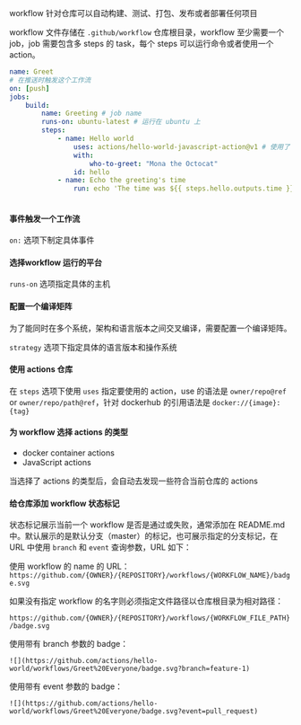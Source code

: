 workflow 针对仓库可以自动构建、测试、打包、发布或者部署任何项目

workflow 文件存储在 `.github/workflow` 仓库根目录，workflow 至少需要一个 job，job 需要包含多 steps 的 task，每个 steps 可以运行命令或者使用一个 action。

```yaml
name: Greet
# 在推送时触发这个工作流
on: [push] 
jobs:
	build:
		name: Greeting # job name
		runs-on: ubuntu-latest # 运行在 ubuntu 上
		steps:
			- name: Hello world
				uses: actions/hello-world-javascript-action@v1 # 使用了 GitHub action 仓库的action
				with:
					who-to-greet: "Mona the Octocat"
				id: hello
			- name: Echo the greeting's time
				run: echo 'The time was ${{ steps.hello.outputs.time }}.'
		
```

#### 事件触发一个工作流

`on:` 选项下制定具体事件

#### 选择workflow 运行的平台

`runs-on` 选项指定具体的主机

#### 配置一个编译矩阵

为了能同时在多个系统，架构和语言版本之间交叉编译，需要配置一个编译矩阵。

`strategy` 选项下指定具体的语言版本和操作系统

#### 使用 actions 仓库

在 `steps` 选项下使用 `uses` 指定要使用的 action，use 的语法是 `owner/repo@ref` or `owner/repo/path@ref`，针对 dockerhub 的引用语法是 `docker://{image}:{tag}`

#### 为 workflow 选择 actions 的类型

- docker container actions
- JavaScript actions

当选择了 actions 的类型后，会自动去发现一些符合当前仓库的 actions

#### 给仓库添加 workflow 状态标记

状态标记展示当前一个 workflow 是否是通过或失败，通常添加在 README.md 中。默认展示的是默认分支（master）的标记，也可展示指定的分支标记，在 URL 中使用 `branch` 和 `event` 查询参数，URL 如下：

使用 workflow 的 name 的 URL：`https://github.com/{OWNER}/{REPOSITORY}/workflows/{WORKFLOW_NAME}/badge.svg`

如果没有指定 workflow 的名字则必须指定文件路径以仓库根目录为相对路径：

`https://github.com/{OWNER}/{REPOSITORY}/workflows/{WORKFLOW_FILE_PATH}/badge.svg`

使用带有 branch 参数的 badge：

`![](https://github.com/actions/hello-world/workflows/Greet%20Everyone/badge.svg?branch=feature-1)`

使用带有 event 参数的 badge：

`![](https://github.com/actions/hello-world/workflows/Greet%20Everyone/badge.svg?event=pull_request)`

